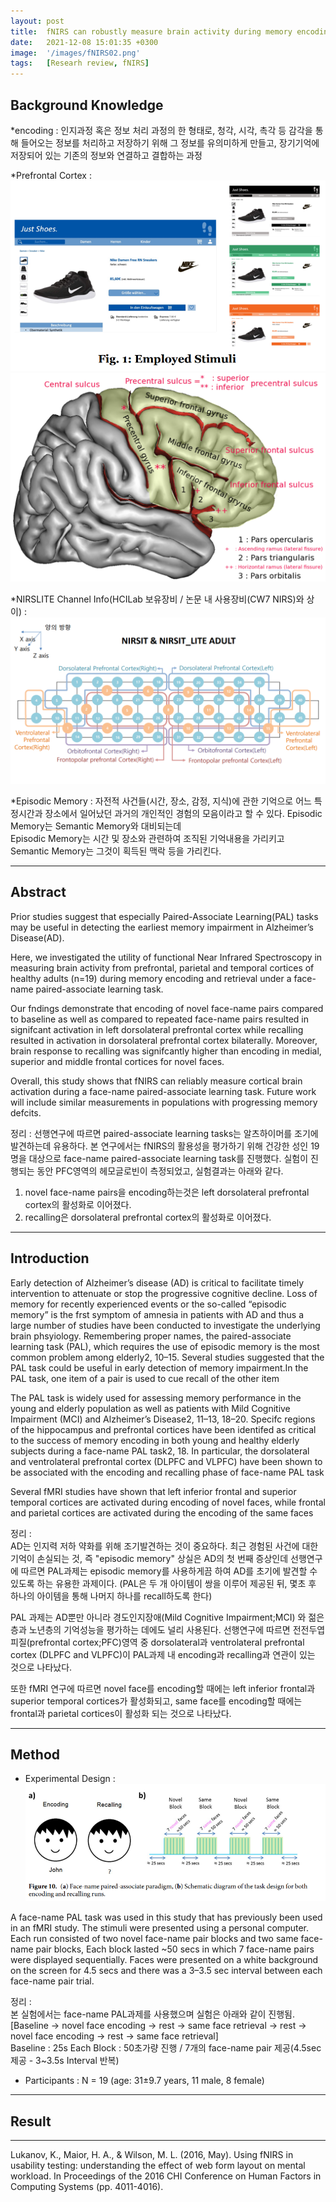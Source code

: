 ```yaml
---
layout: post
title:  fNIRS can robustly measure brain activity during memory encoding and retrieval in healthy subjects
date:   2021-12-08 15:01:35 +0300
image:  '/images/fNIRS02.png'
tags:   [Researh review, fNIRS]
---
```

## Background Knowledge<br/>
*encoding : 인지과정 혹은 정보 처리 과정의 한 형태로, 청각, 시각, 촉각 등 감각을 통해 들어오는 정보를 처리하고 저장하기 위해 그 정보를 유의미하게 만들고, 장기기억에 저장되어 있는 기존의 정보와 연결하고 결합하는 과정<br/>

*Prefrontal Cortex : <br/>
<img src="/images/Posting/ResearchReview/fNIRS/02.png" alt="Project"><br/>
<img src="/images/Posting/ResearchReview/fNIRS/14.png" alt="Project"><br/>

*NIRSLITE Channel Info(HCILab 보유장비 / 논문 내 사용장비(CW7 NIRS)와 상이) : <br/>
<img src="/images/Posting/ResearchReview/fNIRS/13.png" alt="Project"><br/>

*Episodic Memory : 자전적 사건들(시간, 장소, 감정, 지식)에 관한 기억으로 어느 특정시간과 장소에서 일어났던 과거의 개인적인 경험의 모음이라고 할 수 있다. Episodic Memory는 Semantic Memory와 대비되는데  
Episodic Memory는 시간 및 장소와 관련하여 조직된 기억내용을 가리키고 Semantic Memory는 그것이 획득된 맥락 등을 가리킨다.

___

## Abstract<br/>
Prior studies suggest that especially Paired-Associate Learning(PAL) tasks may be useful in detecting the earliest memory impairment in Alzheimer’s Disease(AD). <br/>

Here, we investigated the utility of functional Near Infrared Spectroscopy in measuring brain activity from prefrontal, parietal and temporal cortices of healthy adults (n=19) during memory encoding and  retrieval under a face-name paired-associate learning task. <br/>

Our fndings demonstrate that encoding of novel face-name pairs compared to baseline as well as compared to repeated face-name pairs resulted in signifcant activation in left dorsolateral prefrontal cortex while recalling resulted in activation in dorsolateral prefrontal cortex bilaterally. Moreover, brain response to recalling was signifcantly higher than encoding in medial, superior and middle frontal cortices for novel faces. <br/>

Overall, this study shows that fNIRS can reliably measure cortical brain activation during a face-name paired-associate learning task. Future work will include similar measurements in populations with progressing memory defcits.<br/>

정리 : 
선행연구에 따르면 paired-associate learning tasks는 알츠하이머를 조기에 발견하는데 유용하다. 본 연구에서는 fNIRS의 활용성을 평가하기 위해 건강한 성인 19명을 대상으로 face-name paired-associate learning task를 진행했다. 실험이 진행되는 동안 PFC영역의 헤모글로빈이 측정되었고, 실험결과는 아래와 같다.<br/>
1. novel face-name pairs을 encoding하는것은 left dorsolateral prefrontal cortex의 활성화로 이어졌다.<br/>
2. recalling은 dorsolateral prefrontal cortex의 활성화로 이어졌다.<br/>

___
## Introduction<br/>
Early detection of Alzheimer’s disease (AD) is critical to facilitate timely intervention to attenuate or stop the progressive cognitive decline. Loss of memory for recently experienced events or the so-called “episodic memory” is the frst symptom of amnesia in patients with AD and thus a large number of studies have been conducted to investigate the underlying brain phsyiology. Remembering proper names, the paired-associate learning task (PAL), which requires the use of episodic
memory is the most common problem among elderly2, 10–15. Several studies suggested that the PAL task could be useful in early detection of memory impairment.In the PAL task, one item of a pair is used to cue recall of the other item<br/>

The PAL task is widely used for assessing memory performance in the young and elderly population as well as patients with Mild Cognitive Impairment (MCI) and Alzheimer’s Disease2, 11–13, 18–20. Specifc regions of the hippocampus and prefrontal cortices have been identifed as critical to the success of memory encoding in both young and healthy elderly subjects during a face-name PAL task2, 18. In particular, the dorsolateral and ventrolateral prefrontal cortex (DLPFC and VLPFC) have been shown to be associated with the encoding and recalling phase of face-name PAL task

Several fMRI studies have shown that left inferior frontal and superior temporal cortices are activated during encoding of novel faces, while frontal and parietal cortices are activated during the encoding of the same faces

정리 :<br/>
AD는 인지력 저하 약화를 위해 조기발견하는 것이 중요하다. 최근 경험된 사건에 대한 기억이 손실되는 것, 즉 "episodic memory" 상실은 AD의 첫 번째 증상인데 선행연구에 따르면 PAL과제는 episodic memory를 사용하게끔 하여 AD를 초기에 발견할 수 있도록 하는 유용한 과제이다. (PAL은 두 개 아이템이 쌍을 이루어 제공된 뒤, 몇초 후 하나의 아이템을 통해 나머지 하나를 recall하도록 한다)

PAL 과제는 AD뿐만 아니라 경도인지장애(Mild Cognitive Impairment;MCI) 와 젊은층과 노년층의 기억성능을 평가하는 데에도 널리 사용된다. 선행연구에 따르면 전전두엽피질(prefrontal cortex;PFC)영역 중 dorsolateral과 ventrolateral prefrontal cortex (DLPFC and VLPFC)이 PAL과제 내 encoding과 recalling과 연관이 있는 것으로 나타났다.

또한 fMRI 연구에 따르면 novel face를 encoding할 때에는 left inferior frontal과 superior temporal cortices가 활성화되고, same face를 encoding할 때에는 frontal과 parietal cortices이 활성화 되는 것으로 나타났다.
___

## Method <br/>
* Experimental Design :<br/>
<img src="/images/Posting/ResearchReview/fNIRS/15.png" alt="Project"><br/>

A face-name PAL task was used in this study that has previously been used in an fMRI study.
The stimuli were presented using a personal computer. Each run consisted of two novel face-name pair blocks and two same face-name pair blocks, Each block lasted ~50 secs in which 7 face-name pairs were displayed sequentially. Faces were presented on a white background on the screen for 4.5 secs and there was a 3–3.5 sec interval between each face-name pair trial.

정리 : <br/>
본 실험에서는 face-name PAL과제를 사용했으며 실험은 아래와 같이 진행됨.<br/>
[Baseline -> novel face encoding -> rest -> same face retrieval -> rest -> novel face encoding -> rest -> same face retrieval]<br/>
Baseline : 25s
Each Block : 50초가량 진행 / 7개의 face-name pair 제공(4.5sec제공 - 3~3.5s Interval 반복) <br/>


* Participants : N = 19 (age: 31±9.7 years, 11 male, 8 female)<br/>

___

## Result <br/>

___

Lukanov, K., Maior, H. A., & Wilson, M. L. (2016, May). Using fNIRS in usability testing: understanding the effect of web form layout on mental workload. In Proceedings of the 2016 CHI Conference on Human Factors in Computing Systems (pp. 4011-4016).


